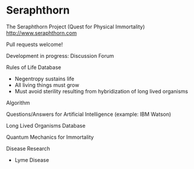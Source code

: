 # Seraphthorn
The Seraphthorn Project (Quest for Physical Immortality)
http://www.seraphthorn.com

Pull requests welcome!

Development in progress:
Discussion Forum

Rules of Life Database
- Negentropy sustains life
- All living things must grow
- Must avoid sterility resulting from hybridization of long lived organisms

Algorithm

Questions/Answers for Artificial Intelligence (example: IBM Watson)

Long Lived Organisms Database

Quantum Mechanics for Immortality


Disease Research
- Lyme Disease
